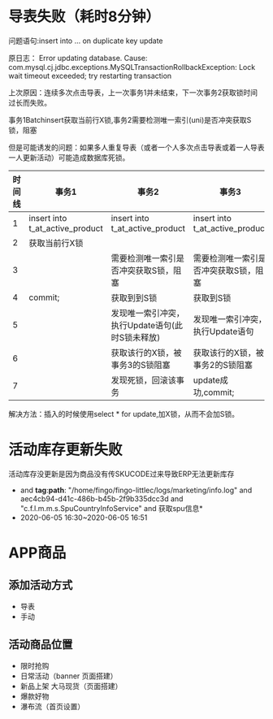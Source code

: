 # 导表失败（耗时8分钟）

问题语句:insert into ...  on duplicate key update 

原日志： Error updating database. Cause: com.mysql.cj.jdbc.exceptions.MySQLTransactionRollbackException: Lock wait timeout exceeded; try restarting transaction

上次原因：连续多次点击导表，上一次事务1并未结束，下一次事务2获取锁时间过长而失败。

事务1Batchinsert获取当前行X锁,事务2需要检测唯一索引(uni)是否冲突获取S锁，阻塞

但是可能诱发的问题：如果多人重复导表（或者一个人多次点击导表或着一人导表一人更新活动）可能造成数据库死锁。

| 时间线 | 事务1                           | 事务2                                           | 事务3                                 |
| ------ | ------------------------------- | ----------------------------------------------- | ------------------------------------- |
| 1      | insert into t_at_active_product | insert into t_at_active_product                 | insert into t_at_active_product       |
| 2      | 获取当前行X锁                   |                                                 |                                       |
| 3      |                                 | 需要检测唯一索引是否冲突获取S锁，阻塞           | 需要检测唯一索引是否冲突获取S锁，阻塞 |
| 4      | commit;                         | 获取到到S锁                                     | 获取到S锁                             |
| 5      |                                 | 发现唯一索引冲突，执行Update语句(此时S锁未释放) | 发现唯一索引冲突，执行Update语句      |
| 6      |                                 | 获取该行的X锁，被事务3的S锁阻塞                 | 获取该行的X锁，被事务2的S锁阻塞       |
| 7      |                                 | 发现死锁，回滚该事务                            | update成功,commit;                    |

解决方法：插入的时候使用select * for update,加X锁，从而不会加S锁。

# 活动库存更新失败

活动库存没更新是因为商品没有传SKUCODE过来导致ERP无法更新库存

* and __tag__:__path__: "/home/fingo/fingo-littlec/logs/marketing/info.log" and aec4cb94-d41c-486b-b45b-2f9b335dcc3d and "c.f.l.m.m.s.SpuCountryInfoService" and 获取spu信息*
* 2020-06-05 16:30~2020-06-05 16:51



# APP商品

## 添加活动方式

- 导表
- 手动

## 活动商品位置

- 限时抢购
- 日常活动（banner 页面搭建）
- 新品上架 大马现货（页面搭建）
- 爆款好物
- 瀑布流（首页设置）

